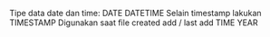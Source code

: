 Tipe data date dan time:
    DATE
    DATETIME
        Selain timestamp lakukan
    TIMESTAMP
        Digunakan saat file created add / last add
    TIME
    YEAR
